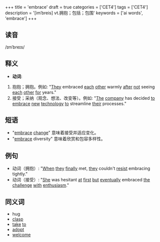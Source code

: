+++
title = 'embrace'
draft = true
categories = ['CET4']
tags = ['CET4']
description = '[imˈbreis] vt.拥抱；包括；包围'
keywords = ['ai words', 'embrace']
+++

## 读音
/ɪmˈbreɪs/

## 释义
- **动词**:
1. 抱抱；拥抱。例如: "[They](/zh/post/they/) embraced [each](/zh/post/each/) [other](/zh/post/other/) warmly [after](/zh/post/after/) [not](/zh/post/not/) seeing [each](/zh/post/each/) [other](/zh/post/other/) [for](/zh/post/for/) years."
2. 接受；采纳（观念、想法、改变等）。例如: "[The](/zh/post/the/) [company](/zh/post/company/) has decided [to](/zh/post/to/) [embrace](/zh/post/embrace/) [new](/zh/post/new/) [technology](/zh/post/technology/) [to](/zh/post/to/) streamline [their](/zh/post/their/) processes."

## 短语
- "[embrace](/zh/post/embrace/) [change](/zh/post/change/)" 意味着接受并适应变化。
- "[embrace](/zh/post/embrace/) diversity" 意味着欣赏和包容多样性。

## 例句
- 动词（拥抱）: "[When](/zh/post/when/) [they](/zh/post/they/) [finally](/zh/post/finally/) met, [they](/zh/post/they/) couldn't [resist](/zh/post/resist/) embracing tightly."
- 动词（接受）: "[She](/zh/post/she/) was hesitant [at](/zh/post/at/) [first](/zh/post/first/) [but](/zh/post/but/) [eventually](/zh/post/eventually/) embraced [the](/zh/post/the/) [challenge](/zh/post/challenge/) [with](/zh/post/with/) [enthusiasm](/zh/post/enthusiasm/)."

## 同义词
- hug
- [clasp](/zh/post/clasp/)
- [take](/zh/post/take/) [to](/zh/post/to/)
- [adopt](/zh/post/adopt/)
- [welcome](/zh/post/welcome/)
